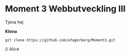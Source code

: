 # Moment 3 Webbutveckling III

Tjena hej

**Klona**

`git clone https://github.com/afagerberg/Moment3.git`

// Alice
